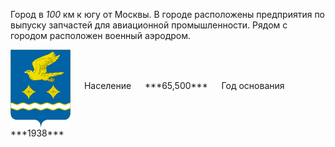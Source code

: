 <!--2021-10-30 01:25:20-->
Город в *100* км к югу от Москвы.
В городе расположены предприятия по выпуску запчастей для авиационной промышленности.
Рядом с городом расположен военный аэродром.

<span class="dt">
  <img src="Stupino.png" align="middle" width="96px"> &emsp; 
<span class="dtc">
  Население &emsp; ***65,500*** &emsp;
  Год основания &emsp; ***1938***
</span>
</span>